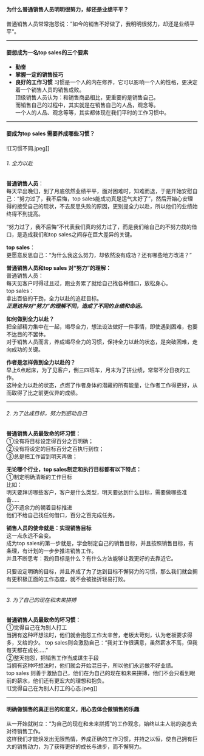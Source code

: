 #### 为什么普通销售人员明明很努力，却还是业绩平平？     
普通销售人员常常抱怨说：”如今的销售不好做了，我明明很努力，却还是业绩平平“。        
         
*****
        
#### 要想成为一名top sales的三个要素
- **勤奋**
- **掌握一定的销售技巧**
- **良好的工作习惯**
习惯是一个人的内在修养，它可以影响一个人的性格，更决定着一个销售人员的销售成败。     
顶级销售人员认为：和销售商品相比，更重要的是销售自己。         
而销售自己的过程中，其实就是在销售自己的人品，观念等。       
一个人的人品、观念等等，其实都体现在我们平时的工作习惯中。
       
******
     
#### 要成为top sales 需要养成哪些习惯？
![[习惯不同.jpeg]]
###### 1. 全力以赴
**普通销售人员**：      
每天早出晚归，到了月底依然业绩平平，面对困难时，知难而退，于是开始安慰自己：“努力过了，我不后悔，top sales能成功真是运气太好了”，然后开始心安理得的接受自己的现状，不去反思失败的原因，更别提全力以赴，所以他们的业绩始终得不到提高。       
       
“努力过了，我不后悔”不代表我们真的努力过了，而是我们给自己的不努力找的借口，是造成我们和top sales之间存在巨大差异的关键。     
      
**top sales**：       
更愿意反思自己：“为什么我这么努力，却依然没有成功？还有哪些地方改进？”         
       
**普通销售人员和top sales 对“努力”的理解：**        
普通销售人员：       
每天见客户时得过且过，跑业务累了就给自己找各种借口，放松身心。      
top sales：     
拿出百倍的干劲，全力以赴的追赶目标。      
***正是这种对“努力”的理解不同，造成了不同的业绩和命运。***        
          
**如何做到全力以赴？**      
把全部精力集中在一起，竭尽全力，想法设法做好一件事情，即使遇到困难，也要不达目的不罢休。      
对于销售人员而言，养成竭尽全力的习惯，保持全力以赴的状态，是突破困难，走向成功的关键。       
       
**作者是怎样做到全力以赴的？**      
早上6点起床，为了见客户，倒三四班车，月末为了拼业绩，常常不分日夜的工作。      
这种全力以赴的状态，点燃了作者身体的潜藏的所有能量，让作者工作得更好，从而取得了比之前更优异的成绩。    
         
*****
            
###### 2. 为了达成目标，努力到感动自己
**普通销售人员最致命的坏习惯：**      
①没有将目标设定得百分之百明确；           
②没有将设定的目标百分之百执行到位；         
③总是把工作留到明天再做；       
        
**无论哪个行业，top sales制定和执行目标都有以下特点：**        
①制定明确清晰的工作目标        
比如：    
明天要拜访哪些客户，客户是什么类型，明天要达到什么目标，需要做哪些准备.....     
②不遗余力的朝着目标推进         
他们不给自己找任何借口，百分之百完成任务。
        
**销售人员的使命就是：实现销售目标**      
这一点永远不会变。      
成为top sales的第一步就是，学会制定自己的销售目标，并且按照销售目标，有条理，有计划的一步步推进销售工作。      
并且不断思考：我的目标是什么？有什么方法能够让我更好的去靠近它。       
       
只要设定明确的目标，并且养成了为了达到目标不懈努力的习惯，那么我们就会拥有更积极正面的工作态度，就不会被挫折轻易打败。
         
*****
         
###### 3. 为了自己的现在和未来拼搏
**普通销售人员最致命的坏习惯：**      
①觉得自己在为别人打工      
当拥有这种坏想法时，他们就会抱怨工作太辛苦，老板太苛刻，认为老板要求得多，又给的少。      top sales则会激励自己：“我对工作很满意，虽然薪水不高，但我每天都在成长.....”         
②整天抱怨，把销售工作当成谋生手段        
当拥有这种坏想法时，他们就会开始混日子，所以他们永远做不好业绩。      
top sales 则善于激励自己，他们在为自己的现在和未来拼搏，他们不会只看到眼前的薪水，他们还有更宏大的理想和抱负。      
![[觉得自己在为别人打工的心态.jpeg]]
     
****    
#### 明确做销售的真正目的和意义，用心去体会做销售的乐趣
从一开始就树立：“为自己的现在和未来拼搏”的工作观念，始终以主人翁的姿态去对待销售工作。      
这样我们才能焕发出无限热情，养成正确的工作习惯，并持之以恒，使自己拥有巨大的销售动力，为了获得更好的成长与进步，而不懈努力。
